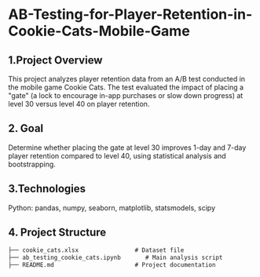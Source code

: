# AB-Testing-for-Player-Retention-in-Cookie-Cats-Mobile-Game

## 1.Project Overview
This project analyzes player retention data from an A/B test conducted in the mobile game Cookie Cats. The test evaluated the impact of placing a "gate" (a lock to encourage in-app purchases or slow down progress) at level 30 versus level 40 on player retention.

## 2. Goal
Determine whether placing the gate at level 30 improves 1-day and 7-day player retention compared to level 40, using statistical analysis and bootstrapping.

## 3.Technologies
Python: pandas, numpy, seaborn, matplotlib, statsmodels, scipy

## 4. Project Structure
````markdown
├── cookie_cats.xlsx                # Dataset file 
├── ab_testing_cookie_cats.ipynb       # Main analysis script
├── README.md                       # Project documentation


